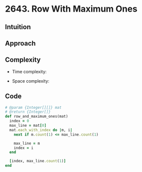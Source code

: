 # 2643. Row With Maximum Ones

## Intuition

## Approach
<!-- Describe your approach to solving the problem. -->

## Complexity

- Time complexity:
<!-- Add your time complexity here, e.g. $$O(n)$$ -->

- Space complexity:
<!-- Add your space complexity here, e.g. $$O(n)$$ -->

## Code

```ruby
# @param {Integer[][]} mat
# @return {Integer[]}
def row_and_maximum_ones(mat)
  index = 0
  max_line = mat[0]
  mat.each_with_index do |m, i|
    next if m.count(1) <= max_line.count(1)

    max_line = m 
    index = i
  end

  [index, max_line.count(1)]
end
```
